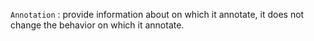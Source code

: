 `Annotation` : provide information about on which it annotate, it does not change the behavior on which it annotate.
